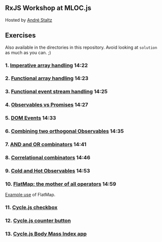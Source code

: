 ## RxJS Workshop at MLOC.js
Hosted by [André Staltz](http://andre.staltz.com)

## Exercises

Also available in the directories in this repository. Avoid looking at `solution` as much as you can. ;)

### 1. [Imperative array handling](http://jsbin.com/yawuqa/edit?js,console) 14:22

### 2. [Functional array handling](http://jsbin.com/tonunu/edit?js,console) 14:23

### 3. [Functional event stream handling](http://jsbin.com/ludafe/edit?js,console) 14:25

### 4. [Observables vs Promises](http://jsbin.com/dabuye/edit?js,console) 14:27

### 5. [DOM Events](http://jsbin.com/zusudo/edit?js,output) 14:33

### 6. [Combining two orthogonal Observables](http://jsbin.com/wesevi/edit?js,output) 14:35

### 7. [AND and OR combinators](http://jsbin.com/hugusu/edit?js,output) 14:41

### 8. [Correlational combinators](http://jsbin.com/fowahu/edit?js,console) 14:46

### 9. [Cold and Hot Observables](http://jsbin.com/cocogu/edit?js,console) 14:53

### 10. [FlatMap: the mother of all operators](http://jsbin.com/vepule/edit?js,console) 14:59

[Example use](http://jsbin.com/dunehe/edit?js,console) of FlatMap.

### 11. [Cycle.js checkbox](http://jsbin.com/nexojo/edit?js,output)

### 12. [Cycle.js counter button](http://jsbin.com/bogabi/edit?js,output)

### 13. [Cycle.js Body Mass Index app](http://jsbin.com/woqito/edit?js,output)
